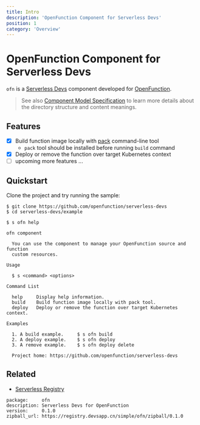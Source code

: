 ```yaml
---
title: Intro
description: 'OpenFunction Component for Serverless Devs'
position: 1
category: 'Overview'
---
```


# OpenFunction Component for Serverless Devs

`ofn` is a [Serverless Devs](https://docs.serverless-devs.com/en) component developed for [OpenFunction](https://openfunction.dev).

> See also [Component Model Specification](https://docs.serverless-devs.com/en/sdm/serverless_package_model/package_model#component-model-specification) to learn more details about the directory structure and content meanings.

## Features

- [x] Build function image locally with [pack](https://buildpacks.io/docs/tools/pack/) command-line tool
  - `pack` tool should be installed before running `build` command
- [x] Deploy or remove the function over target Kubernetes context
- [ ] upcoming more features ...

## Quickstart

Clone the project and try running the sample:

```plain
$ git clone https://github.com/openfunction/serverless-devs
$ cd serverless-devs/example

$ s ofn help

ofn component

  You can use the component to manage your OpenFunction source and function     
  custom resources.                                                             

Usage

  $ s <command> <options> 

Command List

  help     Display help information.                                     
  build    Build function image locally with pack tool.                  
  deploy   Deploy or remove the function over target Kubernetes context. 

Examples

  1. A build example.     $ s ofn build         
  2. A deploy example.    $ s ofn deploy        
  3. A remove example.    $ s ofn deploy delete 

  Project home: https://github.com/openfunction/serverless-devs 
```

## Related

- [Serverless Registry](http://www.devsapp.cn/details.html?name=ofn)

```plain
package:     ofn
description: Serverless Devs for OpenFunction
version:     0.1.0
zipball_url: https://registry.devsapp.cn/simple/ofn/zipball/0.1.0
```
